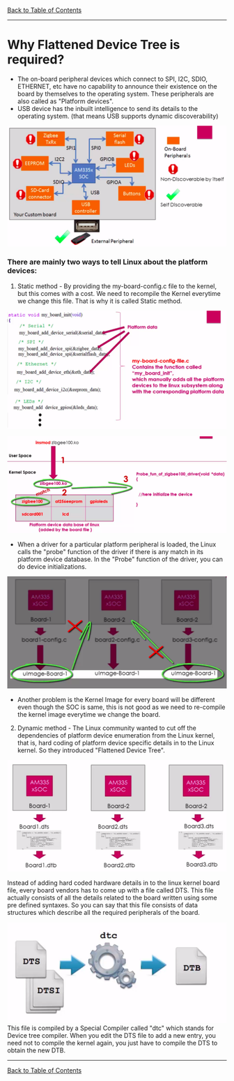 [Back to Table of Contents](../Notes.md)
***

# Why Flattened Device Tree is required?

* The on-board peripheral devices which connect to SPI, I2C, SDIO, ETHERNET, etc have no capability to announce their existence on the board by themselves to the operating system. These peripherals are also called as "Platform devices".
* USB device has the inbuilt intelligence to send its details to the operating system. (that means USB supports dynamic discoverability)

![Peripheral On Custom Board](../Images/PeripheralsOnCustomBoard.png)

### There are mainly two ways to tell Linux about the platform devices:
1. Static method - By providing the my-board-config.c file to the kernel, but this comes with a cost. We need to recompile the Kernel everytime we change this file. That is why it is called Static method.

![Board Configuration File](../Images/BoardConfigFile.png)

![Probe Function Call](../Images/ProbeFunctionCall.png)
* When a driver for a particular platform peripheral is loaded, the Linux calls the "probe" function of the driver if there is any match in its platform device database. In the "Probe" function of the driver, you can do device initializations.

![Different Kernel Image](../Images/DifferentKernelImage.png)
* Another problem is the Kernel Image for every board will be different even though the SOC is same, this is not good as we need to re-compile the kernel image everytime we change the board.

2. Dynamic method - The Linux community wanted to cut off the dependencies of platform device enumeration from the Linux kernel, that is, hard coding of platform device specific details in to the Linux kernel. So they introduced "Flattened Device Tree".

![DTS Introduction](../Images/DTS_Introduction.png)

Instead of adding hard coded hardware details in to the linux kernel board file, every board vendors has to come up with a file called DTS.
This file actually consists of all the details related to the board written using some pre defined syntaxes. So you can say that this file consists of data structures which describe all the required peripherals of the board. 

![Device Tree compiler](../Images/DTC.png)
This file is compiled by a Special Compiler called "dtc" which stands for Device tree compiler. When you edit the DTS file to add a new entry, you need not to compile the kernel again, you just have to compile the DTS to obtain the new DTB.


***

[Back to Table of Contents](../Notes.md)

